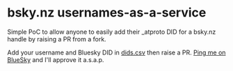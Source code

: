 # bsky.nz usernames-as-a-service

Simple PoC to allow anyone to easily add their _atproto DID for a bsky.nz handle by raising a PR from a fork.


Add your username and Bluesky DID in [dids.csv](dids.csv) then raise a PR. [Ping me on BlueSky](https://bsky.app/profile/ira.bailey.nz) and I'll approve it a.s.a.p.
